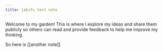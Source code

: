 ```yaml
---
title: jakifs test note
---
```



Welcome to my garden! This is where I explore my ideas and share them publicly so others can read and provide feedback to help me improve my thinking.

So here is [[another note]]
